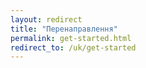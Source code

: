 ```yaml
---
layout: redirect
title: "Перенаправлення"
permalink: get-started.html
redirect_to: /uk/get-started
---
```

